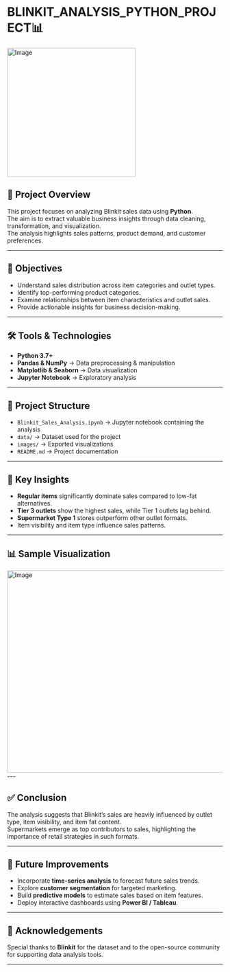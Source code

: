 # BLINKIT_ANALYSIS_PYTHON_PROJECT📊
  <img width="300" height="300" alt="Image" src="https://github.com/user-attachments/assets/fdec91ec-85b4-4320-8d95-6edf9e73cd33" />
  
## 📌 Project Overview  
This project focuses on analyzing Blinkit sales data using **Python**.  
The aim is to extract valuable business insights through data cleaning, transformation, and visualization.  
The analysis highlights sales patterns, product demand, and customer preferences.  

---

## 🎯 Objectives  
- Understand sales distribution across item categories and outlet types.  
- Identify top-performing product categories.  
- Examine relationships between item characteristics and outlet sales.  
- Provide actionable insights for business decision-making.  

---

## 🛠️ Tools & Technologies  
- **Python 3.7+**  
- **Pandas & NumPy** → Data preprocessing & manipulation  
- **Matplotlib & Seaborn** → Data visualization  
- **Jupyter Notebook** → Exploratory analysis  

---

## 📂 Project Structure  
- `Blinkit_Sales_Analysis.ipynb` → Jupyter notebook containing the analysis  
- `data/` → Dataset used for the project  
- `images/` → Exported visualizations  
- `README.md` → Project documentation  

---

## 🔑 Key Insights  
- **Regular items** significantly dominate sales compared to low-fat alternatives.  
- **Tier 3 outlets** show the highest sales, while Tier 1 outlets lag behind.  
- **Supermarket Type 1** stores outperform other outlet formats.  
- Item visibility and item type influence sales patterns.  

---

## 📊 Sample Visualization  

<img width="787" height="471" alt="Image" src="https://github.com/user-attachments/assets/f859e89e-bd47-4423-a920-e17cb954edfd" />
---

## ✅ Conclusion  
The analysis suggests that Blinkit’s sales are heavily influenced by outlet type, item visibility, and item fat content.  
Supermarkets emerge as top contributors to sales, highlighting the importance of retail strategies in such formats.  

---

## 🚀 Future Improvements  
- Incorporate **time-series analysis** to forecast future sales trends.  
- Explore **customer segmentation** for targeted marketing.  
- Build **predictive models** to estimate sales based on item features.  
- Deploy interactive dashboards using **Power BI / Tableau**.  

---

## 🙌 Acknowledgements  
Special thanks to **Blinkit** for the dataset and to the open-source community for supporting data analysis tools.  

---
